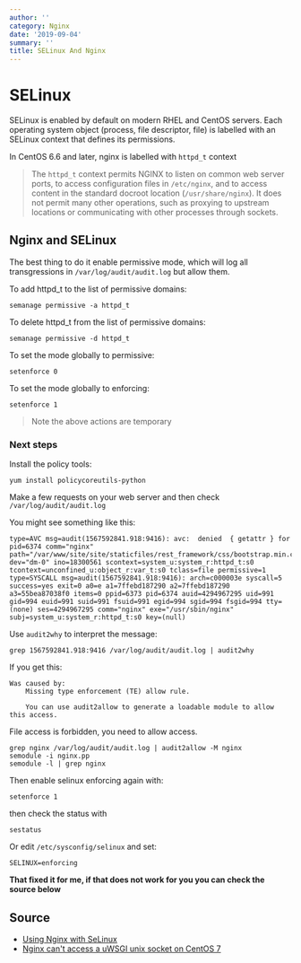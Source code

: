 ```yaml
---
author: ''
category: Nginx
date: '2019-09-04'
summary: ''
title: SELinux And Nginx
---
```

# SELinux

SELinux is enabled by default on modern RHEL and CentOS servers.
Each operating system object (process, file descriptor, file) is labelled with an SELinux context that defines its permissions.

In CentOS 6.6 and later, nginx is labelled with `httpd_t` context

> The `httpd_t` context permits NGINX to listen on common web server ports, to access configuration files in `/etc/nginx`, and to access content in the standard docroot location (`/usr/share/nginx`). It does not permit many other operations, such as proxying to upstream locations or communicating with other processes through sockets.

## Nginx and SELinux

The best thing to do it enable permissive mode, which will log all transgressions in `/var/log/audit/audit.log` but allow them.

To add httpd_t to the list of permissive domains:

    semanage permissive -a httpd_t

To delete httpd_t from the list of permissive domains:

    semanage permissive -d httpd_t

To set the mode globally to permissive:

    setenforce 0

To set the mode globally to enforcing:

    setenforce 1

> Note the above actions are temporary

### Next steps

Install the policy tools:

    yum install policycoreutils-python

Make a few requests on your web server and then check `/var/log/audit/audit.log`

You might see something like this:

    type=AVC msg=audit(1567592841.918:9416): avc:  denied  { getattr } for  pid=6374 comm="nginx" path="/var/www/site/site/staticfiles/rest_framework/css/bootstrap.min.css" dev="dm-0" ino=18300561 scontext=system_u:system_r:httpd_t:s0 tcontext=unconfined_u:object_r:var_t:s0 tclass=file permissive=1
    type=SYSCALL msg=audit(1567592841.918:9416): arch=c000003e syscall=5 success=yes exit=0 a0=e a1=7ffebd187290 a2=7ffebd187290 a3=55bea87038f0 items=0 ppid=6373 pid=6374 auid=4294967295 uid=991 gid=994 euid=991 suid=991 fsuid=991 egid=994 sgid=994 fsgid=994 tty=(none) ses=4294967295 comm="nginx" exe="/usr/sbin/nginx" subj=system_u:system_r:httpd_t:s0 key=(null)

Use `audit2why` to interpret the message:

    grep 1567592841.918:9416 /var/log/audit/audit.log | audit2why

If you get this:

	Was caused by:
		Missing type enforcement (TE) allow rule.

		You can use audit2allow to generate a loadable module to allow this access.

File access is forbidden, you need to allow access.

    grep nginx /var/log/audit/audit.log | audit2allow -M nginx
    semodule -i nginx.pp
    semodule -l | grep nginx

Then enable selinux enforcing again with:

    setenforce 1

then check the status with

    sestatus

Or edit `/etc/sysconfig/selinux` and set:

    SELINUX=enforcing

**That fixed it for me, if that does not work for you you can check the source below**

## Source

* [Using Nginx with SeLinux](https://www.nginx.com/blog/using-nginx-plus-with-selinux/)
* [Nginx can't access a uWSGI unix socket on CentOS 7](https://stackoverflow.com/questions/26334526/nginx-cant-access-a-uwsgi-unix-socket-on-centos-7)
